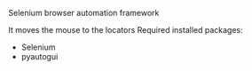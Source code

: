 Selenium browser automation framework

It moves the mouse to the locators
Required installed packages:
- Selenium
- pyautogui
